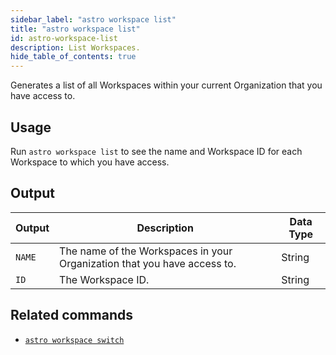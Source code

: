 ```yaml
---
sidebar_label: "astro workspace list"
title: "astro workspace list"
id: astro-workspace-list
description: List Workspaces.
hide_table_of_contents: true
---
```


Generates a list of all Workspaces within your current Organization that you have access to.

## Usage

Run `astro workspace list` to see the name and Workspace ID for each Workspace to which you have access.

## Output

| Output | Description                                                              | Data Type |
| ------ | ------------------------------------------------------------------------ | --------- |
| `NAME` | The name of the Workspaces in your Organization that you have access to. | String    |
| `ID`   | The Workspace ID.                                                        | String    |

## Related commands

- [`astro workspace switch`](cli/astro-workspace-switch.md)
